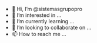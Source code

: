 - 👋 Hi, I’m @sistemasgrupopro
- 👀 I’m interested in ...
- 🌱 I’m currently learning ...
- 💞️ I’m looking to collaborate on ...
- 📫 How to reach me ...

<!---
sistemasgrupopro/sistemasgrupopro is a ✨ special ✨ repository because its `README.md` (this file) appears on your GitHub profile.
You can click the Preview link to take a look at your changes.
--->
